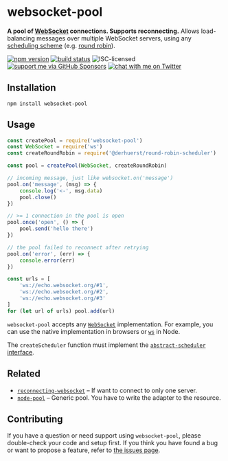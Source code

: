 # websocket-pool

**A pool of [WebSocket](https://en.wikipedia.org/wiki/WebSocket) connections. Supports reconnecting.** Allows load-balancing messages over multiple WebSocket servers, using any [scheduling scheme](https://en.wikipedia.org/wiki/Scheduling_(computing)#Scheduling_disciplines) (e.g. [round robin](https://en.wikipedia.org/wiki/Round-robin_scheduling)).

[![npm version](https://img.shields.io/npm/v/websocket-pool.svg)](https://www.npmjs.com/package/websocket-pool)
[![build status](https://api.travis-ci.org/derhuerst/websocket-pool.svg?branch=master)](https://travis-ci.org/derhuerst/websocket-pool)
![ISC-licensed](https://img.shields.io/github/license/derhuerst/websocket-pool.svg)
[![support me via GitHub Sponsors](https://img.shields.io/badge/support%20me-donate-fa7664.svg)](https://github.com/sponsors/derhuerst)
[![chat with me on Twitter](https://img.shields.io/badge/chat%20with%20me-on%20Twitter-1da1f2.svg)](https://twitter.com/derhuerst)


## Installation

```shell
npm install websocket-pool
```


## Usage

```js
const createPool = require('websocket-pool')
const WebSocket = require('ws')
const createRoundRobin = require('@derhuerst/round-robin-scheduler')

const pool = createPool(WebSocket, createRoundRobin)

// incoming message, just like websocket.on('message')
pool.on('message', (msg) => {
	console.log('<-', msg.data)
	pool.close()
})

// >= 1 connection in the pool is open
pool.once('open', () => {
	pool.send('hello there')
})

// the pool failed to reconnect after retrying
pool.on('error', (err) => {
	console.error(err)
})

const urls = [
	'ws://echo.websocket.org/#1',
	'ws://echo.websocket.org/#2',
	'ws://echo.websocket.org/#3'
]
for (let url of urls) pool.add(url)
```

`websocket-pool` accepts any [`WebSocket`](https://developer.mozilla.org/en-US/docs/Web/API/WebSocket) implementation. For example, you can use the native implementation in browsers or [`ws`](https://npmjs.com/package/ws) in Node.

The `createScheduler` function must implement the [`abstract-scheduler` interface](https://github.com/derhuerst/abstract-scheduler).


## Related

- [`reconnecting-websocket`](https://www.npmjs.com/package/reconnecting-websocket) – If want to connect to only one server.
- [`node-pool`](https://github.com/coopernurse/node-pool) – Generic pool. You have to write the adapter to the resource.


## Contributing

If you have a question or need support using `websocket-pool`, please double-check your code and setup first. If you think you have found a bug or want to propose a feature, refer to [the issues page](https://github.com/derhuerst/websocket-pool/issues).

